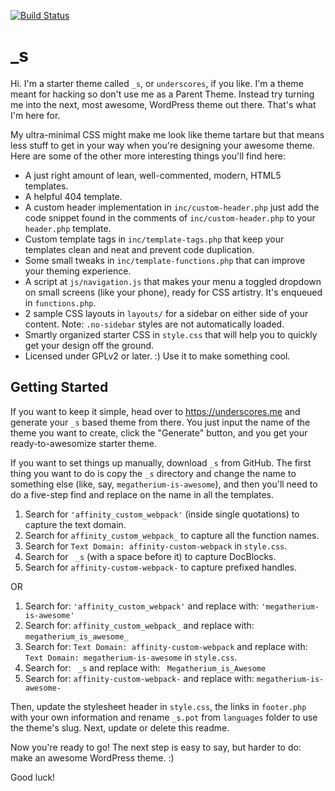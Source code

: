 [![Build Status](https://travis-ci.org/Automattic/_s.svg?branch=master)](https://travis-ci.org/Automattic/_s)

# \_s

Hi. I'm a starter theme called `_s`, or `underscores`, if you like. I'm a theme meant for hacking so don't use me as a Parent Theme. Instead try turning me into the next, most awesome, WordPress theme out there. That's what I'm here for.

My ultra-minimal CSS might make me look like theme tartare but that means less stuff to get in your way when you're designing your awesome theme. Here are some of the other more interesting things you'll find here:

- A just right amount of lean, well-commented, modern, HTML5 templates.
- A helpful 404 template.
- A custom header implementation in `inc/custom-header.php` just add the code snippet found in the comments of `inc/custom-header.php` to your `header.php` template.
- Custom template tags in `inc/template-tags.php` that keep your templates clean and neat and prevent code duplication.
- Some small tweaks in `inc/template-functions.php` that can improve your theming experience.
- A script at `js/navigation.js` that makes your menu a toggled dropdown on small screens (like your phone), ready for CSS artistry. It's enqueued in `functions.php`.
- 2 sample CSS layouts in `layouts/` for a sidebar on either side of your content.
  Note: `.no-sidebar` styles are not automatically loaded.
- Smartly organized starter CSS in `style.css` that will help you to quickly get your design off the ground.
- Licensed under GPLv2 or later. :) Use it to make something cool.

## Getting Started

If you want to keep it simple, head over to https://underscores.me and generate your `_s` based theme from there. You just input the name of the theme you want to create, click the "Generate" button, and you get your ready-to-awesomize starter theme.

If you want to set things up manually, download `_s` from GitHub. The first thing you want to do is copy the `_s` directory and change the name to something else (like, say, `megatherium-is-awesome`), and then you'll need to do a five-step find and replace on the name in all the templates.

1. Search for `'affinity_custom_webpack'` (inside single quotations) to capture the text domain.
2. Search for `affinity_custom_webpack_` to capture all the function names.
3. Search for `Text Domain: affinity-custom-webpack` in `style.css`.
4. Search for <code>&nbsp;\_s</code> (with a space before it) to capture DocBlocks.
5. Search for `affinity-custom-webpack-` to capture prefixed handles.

OR

1. Search for: `'affinity_custom_webpack'` and replace with: `'megatherium-is-awesome'`
2. Search for: `affinity_custom_webpack_` and replace with: `megatherium_is_awesome_`
3. Search for: `Text Domain: affinity-custom-webpack` and replace with: `Text Domain: megatherium-is-awesome` in `style.css`.
4. Search for: <code>&nbsp;\_s</code> and replace with: <code>&nbsp;Megatherium_is_Awesome</code>
5. Search for: `affinity-custom-webpack-` and replace with: `megatherium-is-awesome-`

Then, update the stylesheet header in `style.css`, the links in `footer.php` with your own information and rename `_s.pot` from `languages` folder to use the theme's slug. Next, update or delete this readme.

Now you're ready to go! The next step is easy to say, but harder to do: make an awesome WordPress theme. :)

Good luck!
